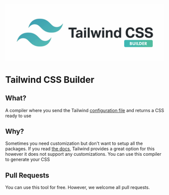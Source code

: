 ![Logo](./TailwindBuilder.png)

# Tailwind CSS Builder

## What?

A compiler where you send the Tailwind [configuration file](https://tailwindcss.com/docs/configuration) and returns a
CSS ready to use

## Why?

Sometimes you need customization but don't want to setup all the packages.
If you read [the docs](https://tailwindcss.com/docs/installation#using-tailwind-via-cdn), Tailwind provides a great option for this however
it does not support any customizations. You can use this compiler to generate your CSS

## Pull Requests

You can use this tool for free. However, we welcome all pull requests.
